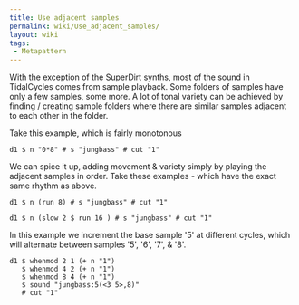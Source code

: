 ```yaml
---
title: Use adjacent samples
permalink: wiki/Use_adjacent_samples/
layout: wiki
tags:
 - Metapattern
---
```


With the exception of the SuperDirt synths, most of the sound in
TidalCycles comes from sample playback. Some folders of samples have
only a few samples, some more. A lot of tonal variety can be achieved by
finding / creating sample folders where there are similar samples
adjacent to each other in the folder.

Take this example, which is fairly monotonous

    d1 $ n "0*8" # s "jungbass" # cut "1"

We can spice it up, adding movement & variety simply by playing the
adjacent samples in order. Take these examples - which have the exact
same rhythm as above.

    d1 $ n (run 8) # s "jungbass" # cut "1"

    d1 $ n (slow 2 $ run 16 ) # s "jungbass" # cut "1"

In this example we increment the base sample '5' at different cycles,
which will alternate between samples '5', '6', '7', & '8'.

    d1 $ whenmod 2 1 (+ n "1") 
       $ whenmod 4 2 (+ n "1") 
       $ whenmod 8 4 (+ n "1") 
       $ sound "jungbass:5(<3 5>,8)"
       # cut "1"
